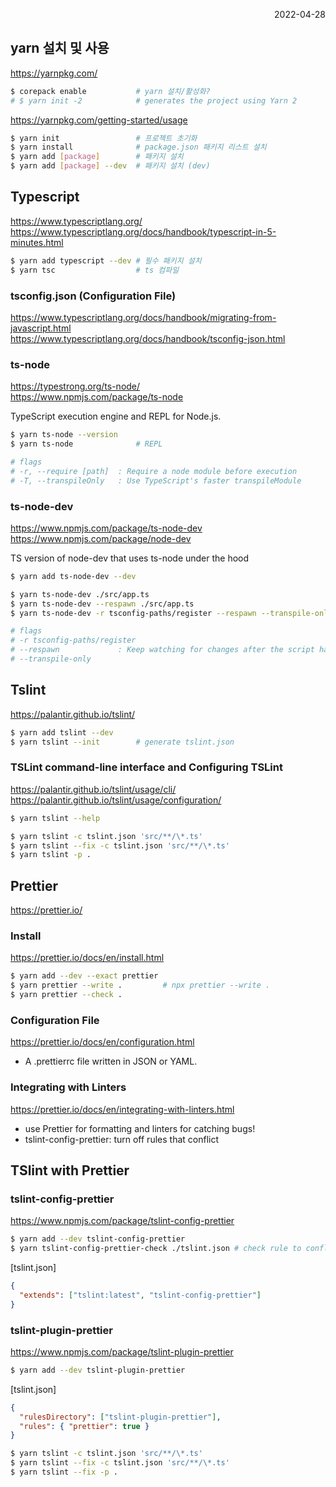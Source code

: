 <p style="text-align: right">2022-04-28</p>

## yarn 설치 및 사용

https://yarnpkg.com/

```bash
$ corepack enable           # yarn 설치/활성화?
# $ yarn init -2            # generates the project using Yarn 2
```

https://yarnpkg.com/getting-started/usage

```bash
$ yarn init                 # 프로젝트 초기화
$ yarn install              # package.json 패키지 리스트 설치
$ yarn add [package]        # 패키지 설치
$ yarn add [package] --dev  # 패키지 설치 (dev)
```

## Typescript

https://www.typescriptlang.org/ \
https://www.typescriptlang.org/docs/handbook/typescript-in-5-minutes.html

```bash
$ yarn add typescript --dev # 필수 패키지 설치
$ yarn tsc                  # ts 컴파일
```

### tsconfig.json (Configuration File)

https://www.typescriptlang.org/docs/handbook/migrating-from-javascript.html \
https://www.typescriptlang.org/docs/handbook/tsconfig-json.html

### ts-node

https://typestrong.org/ts-node/ \
https://www.npmjs.com/package/ts-node

TypeScript execution engine and REPL for Node.js.

```bash
$ yarn ts-node --version
$ yarn ts-node              # REPL

# flags
# -r, --require [path]  : Require a node module before execution
# -T, --transpileOnly   : Use TypeScript's faster transpileModule
```

### ts-node-dev

https://www.npmjs.com/package/ts-node-dev \
https://www.npmjs.com/package/node-dev

TS version of node-dev that uses ts-node under the hood

```bash
$ yarn add ts-node-dev --dev

$ yarn ts-node-dev ./src/app.ts
$ yarn ts-node-dev --respawn ./src/app.ts
$ yarn ts-node-dev -r tsconfig-paths/register --respawn --transpile-only src/app.ts

# flags
# -r tsconfig-paths/register
# --respawn             : Keep watching for changes after the script has exited (node-dev)
# --transpile-only
```

## Tslint

https://palantir.github.io/tslint/

```bash
$ yarn add tslint --dev
$ yarn tslint --init        # generate tslint.json
```

### TSLint command-line interface and Configuring TSLint

https://palantir.github.io/tslint/usage/cli/ \
https://palantir.github.io/tslint/usage/configuration/

```bash
$ yarn tslint --help

$ yarn tslint -c tslint.json 'src/**/\*.ts'
$ yarn tslint --fix -c tslint.json 'src/**/\*.ts'
$ yarn tslint -p .
```

## Prettier

https://prettier.io/

### Install

https://prettier.io/docs/en/install.html

```bash
$ yarn add --dev --exact prettier
$ yarn prettier --write .         # npx prettier --write .
$ yarn prettier --check .
```

### Configuration File

https://prettier.io/docs/en/configuration.html

- A .prettierrc file written in JSON or YAML.

### Integrating with Linters

https://prettier.io/docs/en/integrating-with-linters.html

- use Prettier for formatting and linters for catching bugs!
- tslint-config-prettier: turn off rules that conflict

## TSlint with Prettier

### tslint-config-prettier

https://www.npmjs.com/package/tslint-config-prettier

```bash
$ yarn add --dev tslint-config-prettier
$ yarn tslint-config-prettier-check ./tslint.json # check rule to conflict with prettier
```

[tslint.json]

```json
{
  "extends": ["tslint:latest", "tslint-config-prettier"]
}
```

### tslint-plugin-prettier

https://www.npmjs.com/package/tslint-plugin-prettier

```bash
$ yarn add --dev tslint-plugin-prettier
```

[tslint.json]

```json
{
  "rulesDirectory": ["tslint-plugin-prettier"],
  "rules": { "prettier": true }
}
```

```bash
$ yarn tslint -c tslint.json 'src/**/\*.ts'
$ yarn tslint --fix -c tslint.json 'src/**/\*.ts'
$ yarn tslint --fix -p .
```
